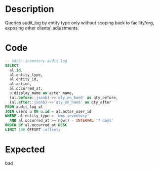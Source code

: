 # Description

Queries audit_log by entity type only without scoping back to facility/org, exposing other clients' adjustments.

# Code

```sql
-- SAFE: inventory audit log
SELECT 
  al.id,
  al.entity_type,
  al.entity_id,
  al.action,
  al.occurred_at,
  u.display_name as actor_name,
  (al.before::jsonb)->>'qty_on_hand' as qty_before,
  (al.after::jsonb)->>'qty_on_hand' as qty_after
FROM audit_log al
JOIN users u ON u.id = al.actor_user_id
WHERE al.entity_type = 'wms_inventory'
  AND al.occurred_at >= now() - INTERVAL '7 days'
ORDER BY al.occurred_at DESC
LIMIT 100 OFFSET :offset;
```

# Expected

bad